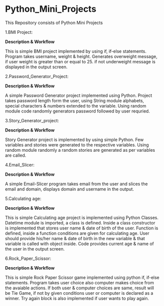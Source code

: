 # Python_Mini_Projects

This Repository consists of Python Mini Projects 

1.BMI Project:

**Description & Workflow**

This is simple BMI project implemented by using if, if-else statements. Program takes username, weight & height. Generates overweight message, if user weight is
greater than or equal to 25. if not underweight message is displayed in the output screen.
 
2.Password_Generator_Project:

**Description & Workflow**

A simple Password Generator project implemented using Python. Project takes password length form the user, using String module alphabets, special characters & numbers 
extended to the variable. Using random module code randomly generators password followed by user requried.

3.Story_Generator_project:

**Description & Workflow**

Story Generator project is implemented by using simple Python. Few variables and stories were generated to the respective variables. Using random module randomly
 a random stories are generated as per variables are called.

4.Email_Slicer:

**Description & Workflow**

A simple Email-Slicer program takes email from the user and slices the email and domain, displays domain and username in the output.


5.Calculating age:

**Description & Workflow**

This is simple Calculating age project is implemented using Python Classes. Datetime module is imported, a class is defined. Inside a class constructor is implemented 
that stores user name & date of birth of the user. Function is defined, inside a function conditions are given for calculating age. User should provide his/her name 
& date of birth in the new variable & that variable is called with object inside. Code provides current age & name of the user in the output screen.

6.Rock_Paper_Scissor:

**Description & Workflow**

This is simple Rock Paper Scissor game implemented using python if, if-else statements. Program takes user choice also computer makes choice from the avaiable
actions. If both user & computer choices are same, result will be Tie Game, if not by given conditions user or computer is declared as a winner. Try again 
block is also implemented if user wants to play again.  







